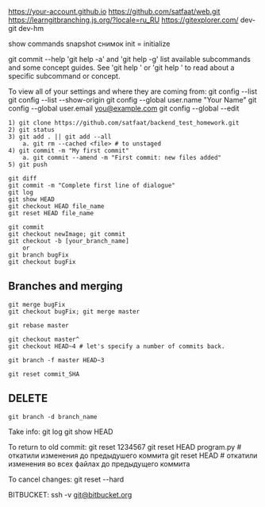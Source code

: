 https://your-account.github.io
https://github.com/satfaat/web.git
https://learngitbranching.js.org/?locale=ru_RU
https://gitexplorer.com/
dev-git
dev-hm

show commands
snapshot снимок
init = initialize

git commit --help
'git help -a' and 'git help -g' list available subcommands and some
concept guides. See 'git help <command>' or 'git help <concept>'
to read about a specific subcommand or concept.

To view all of your settings and where they are coming from:
	git config --list
	git config --list --show-origin
	git config --global user.name "Your Name" 
	git config --global user.email you@example.com 
	git config --global --edit
	
	1) git clone https://github.com/satfaat/backend_test_homework.git
	2) git status
	3) git add . || git add --all
		a. git rm --cached <file> # to unstaged
	4) git commit -m "My first commit"
		a. git commit --amend -m "First commit: new files added"
	5) git push
	
	git diff
	git commit -m "Complete first line of dialogue"
	git log
	git show HEAD
	git checkout HEAD file_name
	git reset HEAD file_name
	
	git commit
	git checkout newImage; git commit
	git checkout -b [your_branch_name]
		or
	git branch bugFix
	git checkout bugFix
	
## Branches and merging
	git merge bugFix
	git checkout bugFix; git merge master
	
	git rebase master
	
	git checkout master^
	git checkout HEAD~4 # let's specify a number of commits back.
	
	git branch -f master HEAD~3
	
	git reset commit_SHA
	
	
## DELETE 
	git branch -d branch_name
	
Take info:
	git log
	git show HEAD
	
To return to old commit:
	git reset 1234567
	git reset HEAD program.py
	# откатили изменения до предыдушего коммита
	git reset HEAD
	# откатили изменения во всех файлах до предыдущего коммита
	
To cancel changes:
	git reset --hard
	
BITBUCKET:
	ssh -v git@bitbucket.org
